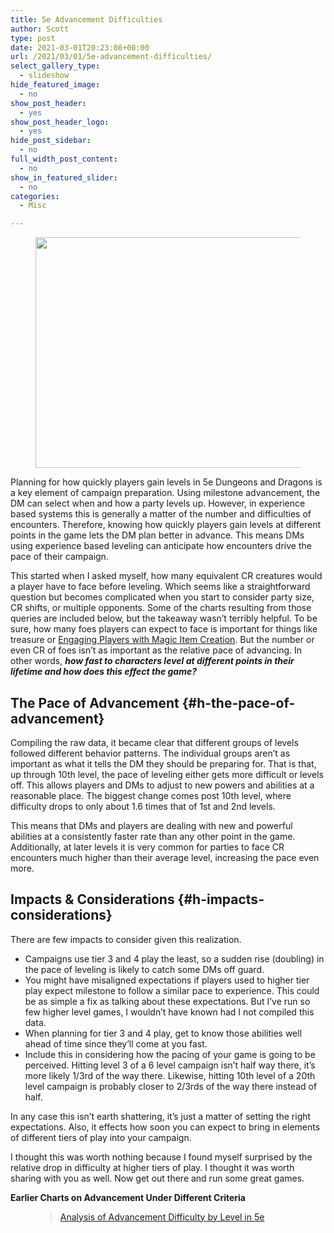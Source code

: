 ```yaml
---
title: 5e Advancement Difficulties
author: Scott
type: post
date: 2021-03-01T20:23:08+00:00
url: /2021/03/01/5e-advancement-difficulties/
select_gallery_type:
  - slideshow
hide_featured_image:
  - no
show_post_header:
  - yes
show_post_header_logo:
  - yes
hide_post_sidebar:
  - no
full_width_post_content:
  - no
show_in_featured_slider:
  - no
categories:
  - Misc

---
```

<div class="wp-block-image">
  <figure class="alignright size-large"><img loading="lazy" width="480" height="369" src="https://optionalrule.com/wp-content/uploads/2021/03/relativedifficultyleveling.jpg" alt="" class="wp-image-639" srcset="https://optionalrule.com/wp-content/uploads/2021/03/relativedifficultyleveling.jpg 480w, https://optionalrule.com/wp-content/uploads/2021/03/relativedifficultyleveling-300x231.jpg 300w" sizes="(max-width: 480px) 100vw, 480px" /></figure>
</div>

Planning for how quickly players gain levels in 5e Dungeons and Dragons is a key element of campaign preparation. Using milestone advancement, the DM can select when and how a party levels up. However, in experience based systems this is generally a matter of the number and difficulties of encounters. Therefore, knowing how quickly players gain levels at different points in the game lets the DM plan better in advance. This means DMs using experience based leveling can anticipate how encounters drive the pace of their campaign.

This started when I asked myself, how many equivalent CR creatures would a player have to face before leveling. Which seems like a straightforward question but becomes complicated when you start to consider party size, CR shifts, or multiple opponents. Some of the charts resulting from those queries are included below, but the takeaway wasn&#8217;t terribly helpful. To be sure, how many foes players can expect to face is important for things like treasure or [Engaging Players with Magic Item Creation][1]. But the number or even CR of foes isn&#8217;t as important as the relative pace of advancing. In other words, **_how fast to characters level at different points in their lifetime and how does this effect the game?_**

## The Pace of Advancement {#h-the-pace-of-advancement}

Compiling the raw data, it became clear that different groups of levels followed different behavior patterns. The individual groups aren&#8217;t as important as what it tells the DM they should be preparing for. That is that, up through 10th level, the pace of leveling either gets more difficult or levels off. This allows players and DMs to adjust to new powers and abilities at a reasonable place. The biggest change comes post 10th level, where difficulty drops to only about 1.6 times that of 1st and 2nd levels. 

This means that DMs and players are dealing with new and powerful abilities at a consistently faster rate than any other point in the game. Additionally, at later levels it is very common for parties to face CR encounters much higher than their average level, increasing the pace even more. 

## Impacts & Considerations {#h-impacts-considerations}

There are few impacts to consider given this realization.

  * Campaigns use tier 3 and 4 play the least, so a sudden rise (doubling) in the pace of leveling is likely to catch some DMs off guard.
  * You might have misaligned expectations if players used to higher tier play expect milestone to follow a similar pace to experience. This could be as simple a fix as talking about these expectations. But I&#8217;ve run so few higher level games, I wouldn&#8217;t have known had I not compiled this data.
  * When planning for tier 3 and 4 play, get to know those abilities well ahead of time since they&#8217;ll come at you fast.
  * Include this in considering how the pacing of your game is going to be perceived. Hitting level 3 of a 6 level campaign isn&#8217;t half way there, it&#8217;s more likely 1/3rd of the way there. Likewise, hitting 10th level of a 20th level campaign is probably closer to 2/3rds of the way there instead of half. 

In any case this isn&#8217;t earth shattering, it&#8217;s just a matter of setting the right expectations. Also, it effects how soon you can expect to bring in elements of different tiers of play into your campaign. 

I thought this was worth nothing because I found myself surprised by the relative drop in difficulty at higher tiers of play. I thought it was worth sharing with you as well. Now get out there and run some great games.

**Earlier Charts on Advancement Under Different Criteria**<figure class="wp-block-embed is-type-rich is-provider-imgur wp-block-embed-imgur">

<div class="wp-block-embed__wrapper">
  <blockquote class="imgur-embed-pub" lang="en" data-id="a/OMjA0HY">
    <a href="https://imgur.com/a/OMjA0HY">Analysis of Advancement Difficulty by Level in 5e</a>
  </blockquote>
</div></figure>

 [1]: https://optionalrule.com/2021/02/17/engaging-players-with-magic-item-creation/